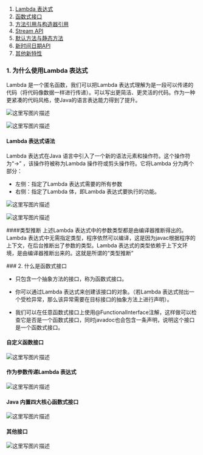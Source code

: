 1. [Lambda 表达式](#lambda)
2. [函数式接口](#FunctionalInterface)
3. [方法引用与构造器引用](#method)
4. [Stream API](#stream)
5. [默认方法与静态方法](#static)
6. [新时间日期API](#localdate)
7. [其他新特性](#other)

### <span id ="lambda">1. 为什么使用Lambda 表达式
Lambda 是一个匿名函数，我们可以把Lambda 表达式理解为是一段可以传递的代码（将代码像数据一样进行传递）。可以写出更简洁、更灵活的代码。作为一种更紧凑的代码风格，使Java的语言表达能力得到了提升。

![这里写图片描述](http://img.blog.csdn.net/20171130174750571?watermark/2/text/aHR0cDovL2Jsb2cuY3Nkbi5uZXQvcHl5Y3Nk/font/5a6L5L2T/fontsize/400/fill/I0JBQkFCMA==/dissolve/70/gravity/SouthEast)

![这里写图片描述](http://img.blog.csdn.net/20171130174921507?watermark/2/text/aHR0cDovL2Jsb2cuY3Nkbi5uZXQvcHl5Y3Nk/font/5a6L5L2T/fontsize/400/fill/I0JBQkFCMA==/dissolve/70/gravity/SouthEast)

#### Lambda 表达式语法
Lambda 表达式在Java 语言中引入了一个新的语法元素和操作符。这个操作符为“->” ，该操作符被称为Lambda 操作符或剪头操作符。它将Lambda 分为两个部分：

- 左侧：指定了Lambda 表达式需要的所有参数
- 右侧：指定了Lambda 体，即Lambda 表达式要执行的功能。

![这里写图片描述](http://img.blog.csdn.net/20171130180202406?watermark/2/text/aHR0cDovL2Jsb2cuY3Nkbi5uZXQvcHl5Y3Nk/font/5a6L5L2T/fontsize/400/fill/I0JBQkFCMA==/dissolve/70/gravity/SouthEast)

![这里写图片描述](http://img.blog.csdn.net/20171130180217370?watermark/2/text/aHR0cDovL2Jsb2cuY3Nkbi5uZXQvcHl5Y3Nk/font/5a6L5L2T/fontsize/400/fill/I0JBQkFCMA==/dissolve/70/gravity/SouthEast)

####类型推断
上述Lambda 表达式中的参数类型都是由编译器推断得出的。Lambda 表达式中无需指定类型，程序依然可以编译，这是因为javac根据程序的上下文，在后台推断出了参数的类型。Lambda 表达式的类型依赖于上下文环境，是由编译器推断出来的。这就是所谓的“类型推断”

###<span id="FunctionalInterface"> 2. 什么是函数式接口

- 只包含一个抽象方法的接口，称为函数式接口。

- 你可以通过Lambda 表达式来创建该接口的对象。（若Lambda 表达式抛出一个受检异常，那么该异常需要在目标接口的抽象方法上进行声明）。
- 我们可以在任意函数式接口上使用@FunctionalInterface注解，这样做可以检查它是否是一个函数式接口，同时javadoc也会包含一条声明，说明这个接口是一个函数式接口。

#### 自定义函数接口
![这里写图片描述](http://img.blog.csdn.net/20171130180850256?watermark/2/text/aHR0cDovL2Jsb2cuY3Nkbi5uZXQvcHl5Y3Nk/font/5a6L5L2T/fontsize/400/fill/I0JBQkFCMA==/dissolve/70/gravity/SouthEast)

#### 作为参数传递Lambda 表达式

![这里写图片描述](http://img.blog.csdn.net/20171130181121373?watermark/2/text/aHR0cDovL2Jsb2cuY3Nkbi5uZXQvcHl5Y3Nk/font/5a6L5L2T/fontsize/400/fill/I0JBQkFCMA==/dissolve/70/gravity/SouthEast)

#### Java 内置四大核心函数式接口
![这里写图片描述](http://img.blog.csdn.net/20171130181358771?watermark/2/text/aHR0cDovL2Jsb2cuY3Nkbi5uZXQvcHl5Y3Nk/font/5a6L5L2T/fontsize/400/fill/I0JBQkFCMA==/dissolve/70/gravity/SouthEast)
#### 其他接口
![这里写图片描述](http://img.blog.csdn.net/20171130181425298?watermark/2/text/aHR0cDovL2Jsb2cuY3Nkbi5uZXQvcHl5Y3Nk/font/5a6L5L2T/fontsize/400/fill/I0JBQkFCMA==/dissolve/70/gravity/SouthEast)
